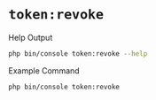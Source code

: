 # `token:revoke`

<div class="code-title auto-refresh">Help Output</div>

```bash
php bin/console token:revoke --help
```

[](../assets/token-revoke-help.html ':include :type=html')

<div class="code-title auto-refresh">Example Command</div>

```bash
php bin/console token:revoke
```

[](../assets/token-revoke.html ':include :type=html')

